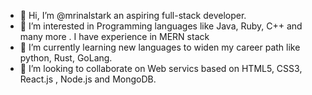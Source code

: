 - 👋 Hi, I’m @mrinalstark an aspiring full-stack developer. 
- 👀 I’m interested in Programming languages like Java, Ruby, C++ and many more . I have experience in MERN stack 
- 🌱 I’m currently learning new languages to widen my career path like python, Rust, GoLang. 
- 💞️ I’m looking to collaborate on Web servics based on HTML5, CSS3, React.js , Node.js and MongoDB. 


<!---
mrinalstark/mrinalstark is a ✨ special ✨ repository because its `README.md` (this file) appears on your GitHub profile.
You can click the Preview link to take a look at your changes.
--->
